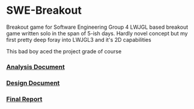 # SWE-Breakout
Breakout game for Software Engineering Group 4
LWJGL based breakout game written solo in the span of 5-ish days.
Hardly novel concept but my first pretty deep foray into LWJGL3 and it's 2D capabilities

This bad boy aced the project grade of course

### [Analysis Document](AnalysisDocument.docx)
### [Design Document](DesignDocument.docx)
### [Final Report](Final_report.docx)

